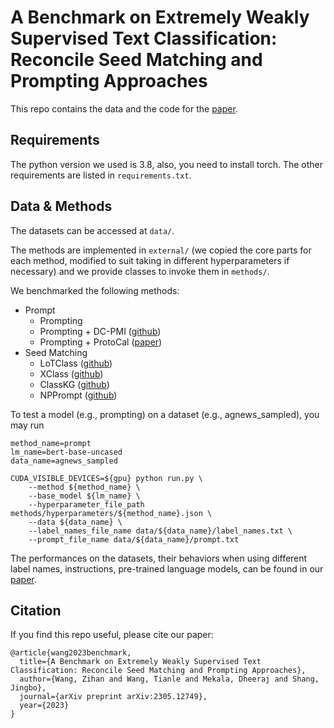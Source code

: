 # A Benchmark on Extremely Weakly Supervised Text Classification: Reconcile Seed Matching and Prompting Approaches

This repo contains the data and the code for the [paper](https://arxiv.org/abs/2305.12749).

## Requirements
The python version we used is 3.8, also, you need to install torch. The other requirements are listed in `requirements.txt`.

## Data & Methods

The datasets can be accessed at `data/`.

The methods are implemented in `external/` (we copied the core parts for each method, modified to suit taking in different hyperparameters if necessary) and we provide classes to invoke them in `methods/`. 

We benchmarked the following methods:
- Prompt
  - Prompting
  - Prompting + DC-PMI ([github](https://github.com/peterwestuw/surface-form-competition))
  - Prompting + ProtoCal ([paper](https://arxiv.org/abs/2205.10183))
- Seed Matching
  - LoTClass ([github](https://github.com/yumeng5/LOTClass))
  - XClass ([github](https://github.com/ZihanWangKi/XClass))
  - ClassKG ([github](https://github.com/zhanglu-cst/ClassKG))
  - NPPrompt ([github](https://arxiv.org/abs/2212.06950))

To test a model (e.g., prompting) on a dataset (e.g., agnews_sampled), you may run
```
method_name=prompt
lm_name=bert-base-uncased
data_name=agnews_sampled

CUDA_VISIBLE_DEVICES=${gpu} python run.py \
    --method ${method_name} \
    --base_model ${lm_name} \
    --hyperparameter_file_path methods/hyperparameters/${method_name}.json \
    --data ${data_name} \
    --label_names_file_name data/${data_name}/label_names.txt \
    --prompt_file_name data/${data_name}/prompt.txt
```

The performances on the datasets, their behaviors when using different label names, instructions, pre-trained language models, can be found in our [paper](https://arxiv.org/abs/2305.12749).


## Citation
If you find this repo useful, please cite our paper:
```
@article{wang2023benchmark,
  title={A Benchmark on Extremely Weakly Supervised Text Classification: Reconcile Seed Matching and Prompting Approaches},
  author={Wang, Zihan and Wang, Tianle and Mekala, Dheeraj and Shang, Jingbo},
  journal={arXiv preprint arXiv:2305.12749},
  year={2023}
}
```